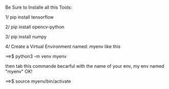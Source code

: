 Be Sure to Installe all this Tools:

1/ pip install tensorflow

2/ pip install opencv-python

3/ pip install numpy

4/ Create a Virtual Environment named: myenv like this

==>$ python3 -m venv myenv

then tab this commande becarful with the name of your env, my env named "myenv" OK!

==>$ source myenv/bin/activate
